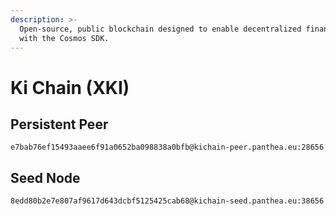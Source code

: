 ```yaml
---
description: >-
  Open-source, public blockchain designed to enable decentralized finance, built
  with the Cosmos SDK.
---
```


# Ki Chain (XKI)

## Persistent Peer

```url
e7bab76ef15493aaee6f91a0652ba098838a0bfb@kichain-peer.panthea.eu:28656
```

## Seed Node

```url
8edd80b2e7e807af9617d643dcbf5125425cab68@kichain-seed.panthea.eu:38656
```
